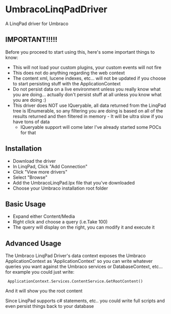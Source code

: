 # UmbracoLinqPadDriver
A LinqPad driver for Umbraco

## IMPORTANT!!!!!

Before you proceed to start using this, here's some important things to know:

* This will not load your custom plugins, your custom events will not fire
* This does not do anything regarding the web context
* The content xml, lucene indexes, etc... will not be updated if you choose to start persisting stuff with the ApplicationContext
* Do not persist data on a live environment unless you really know what you are doing... actually don't persist stuff at all unless you know what you are doing :)
* This driver does NOT use IQueryable, all data returned from the LinqPad tree is IEnumerable, so any filtering you are doing is based on all of the results returned and then filtered in memory - It will be ultra slow if you have tons of data
     * IQueryable support will come later I've already started some POCs for that

## Installation

* Download the driver
* In LinqPad, Click "Add Connection"
* Click "View more drivers"
* Select "Browse"
* Add the UmbracoLinqPad.lpx file that you've downloaded
* Choose your Umbraco installation root folder

## Basic Usage

* Expand either Content/Media
* Right click and choose a query (i.e.Take 100)
* The query will display on the right, you can modify it and execute it

## Advanced Usage

The Umbraco LinqPad Driver's data context exposes the Umbraco ApplicationContext as 'ApplicationContext' so you can write whatever queries you want against the Umbraco services or DatabaseContext, etc... for example you could just write:

     ApplicationContext.Services.ContentService.GetRootContent()

And it will show you the root content

Since LinqPad supports c# statements, etc.. you could write full scripts and even persist things back to your database
